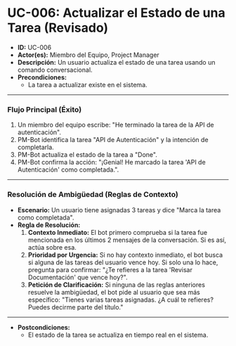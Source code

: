 # UC-006: Actualizar el Estado de una Tarea (Revisado)

- **ID:** UC-006
- **Actor(es):** Miembro del Equipo, Project Manager
- **Descripción:** Un usuario actualiza el estado de una tarea usando un comando conversacional.
- **Precondiciones:**
    - La tarea a actualizar existe en el sistema.

---

### Flujo Principal (Éxito)

1.  Un miembro del equipo escribe: "He terminado la tarea de la API de autenticación".
2.  PM-Bot identifica la tarea "API de Autenticación" y la intención de completarla.
3.  PM-Bot actualiza el estado de la tarea a "Done".
4.  PM-Bot confirma la acción: "¡Genial! He marcado la tarea 'API de Autenticación' como completada.".

---

### Resolución de Ambigüedad (Reglas de Contexto)

- **Escenario:** Un usuario tiene asignadas 3 tareas y dice "Marca la tarea como completada".
- **Regla de Resolución:**
    1.  **Contexto Inmediato:** El bot primero comprueba si la tarea fue mencionada en los últimos 2 mensajes de la conversación. Si es así, actúa sobre esa.
    2.  **Prioridad por Urgencia:** Si no hay contexto inmediato, el bot busca si alguna de las tareas del usuario vence hoy. Si solo una lo hace, pregunta para confirmar: "¿Te refieres a la tarea 'Revisar Documentación' que vence hoy?".
    3.  **Petición de Clarificación:** Si ninguna de las reglas anteriores resuelve la ambigüedad, el bot pide al usuario que sea más específico: "Tienes varias tareas asignadas. ¿A cuál te refieres? Puedes decirme parte del título."

---

- **Postcondiciones:**
    - El estado de la tarea se actualiza en tiempo real en el sistema.